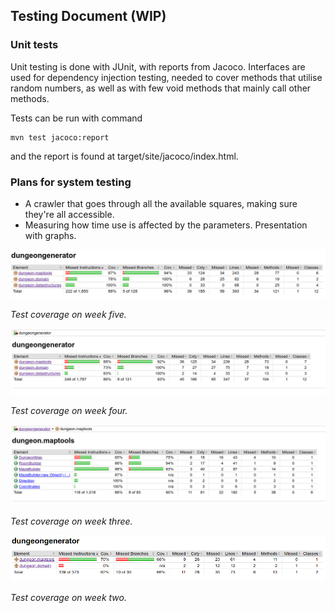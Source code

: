 ## Testing Document (WIP)

### Unit tests
Unit testing is done with JUnit, with reports from Jacoco. Interfaces are used for dependency injection testing, needed to cover methods that utilise random numbers, as well as with few void methods that mainly call other methods.

Tests can be run with command 
```
mvn test jacoco:report
```
and the report is found at target/site/jacoco/index.html.

### Plans for system testing
- A crawler that goes through all the available squares, making sure they're all accessible.
- Measuring how time use is affected by the parameters. Presentation with graphs.

![Test coverage on week 5](https://github.com/Granigan/dungeongenerator/blob/master/documents/images/tests_week5.png)

*Test coverage on week five.*


![Test coverage on week 4](https://github.com/Granigan/dungeongenerator/blob/master/documents/images/tests_week4.png)

*Test coverage on week four.*


![Test coverage on week 3](https://github.com/Granigan/dungeongenerator/blob/master/documents/images/tests_week3.png)

*Test coverage on week three.*


![Test coverage on week 2](https://github.com/Granigan/dungeongenerator/blob/master/documents/images/tests_week2.png)

*Test coverage on week two.*
